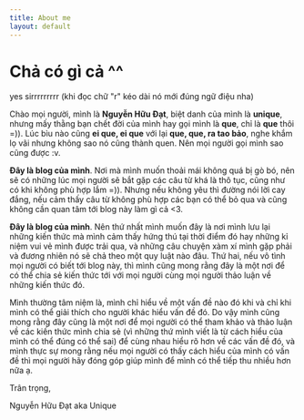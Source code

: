 ```yaml
---
title: About me
layout: default
---
```


# Chả có gì cả ^^

yes sirrrrrrrrr (khi đọc chữ "r" kéo dài nó mới đúng ngữ điệu nha)

Chào mọi người, mình là **Nguyễn Hữu Đạt**, biệt danh của mình là **unique**, nhưng mấy thằng bạn chết đời của mình hay gọi mình là **que**, chỉ là **que** thôi =)). Lúc bìu nào cũng **ei que, ei que** với lại **que, que, ra tao bảo**, nghe khắm lọ vãi nhưng không sao nó cũng thành quen. Nên mọi người gọi mình sao cũng được :v.

**Đây là blog của mình**. Nơi mà mình muốn thoải mái không quá bị gò bó, nên sẽ có những lúc mọi người sẽ bắt gặp các câu từ khá là thô tục, cũng như có khi không phù hợp lắm =)). Nhưng nếu không yêu thì đường nói lời cay đắng, nếu cảm thấy câu từ không phù hợp các bạn có thể bỏ qua và cũng không cần quan tâm tới blog này làm gì cả <3.

**Đây là blog của mình**. Nên thứ nhất mình muốn đây là nơi mình lưu lại những kiến thức mà mình cảm thấy hứng thú tại thời điểm đó hay những kỉ niệm vui vẻ mình được trải qua, và những câu chuyện xàm xí mình gặp phải và đương nhiên nó sẽ chả theo một quy luật nào đâu. Thứ hai, nếu vô tình mọi người có biết tới blog này, thì mình cũng mong rằng đây là một nơi để có thể chia sẻ kiến thức tới với mọi người cùng mọi người thảo luận về những kiến thức đó.

Mình thường tâm niệm là, mình chỉ hiểu về một vấn đề nào đó khi và chỉ khi mình có thể giải thích cho người khác hiểu vấn đề đó. Do vậy mình cũng mong rằng đây cũng là một nơi để mọi người có thể tham khảo và thảo luận về các kiến thức mình chia sẻ (vì những thứ mình viết là từ cách hiểu của mình có thể đúng có thể sai) để cùng nhau hiểu rõ hơn về các vấn đề đó, và mình thực sự mong rằng nếu mọi người có thấy cách hiểu của mình có vấn đề thì mọi người hãy đóng góp giúp mình để mình có thể tiếp thu nhiều hơn nữa ạ.

Trân trọng,

Nguyễn Hữu Đạt aka Unique

